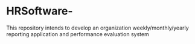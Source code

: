# HRSoftware-
This repository intends to develop an organization weekly/monthly/yearly reporting application and performance evaluation system
